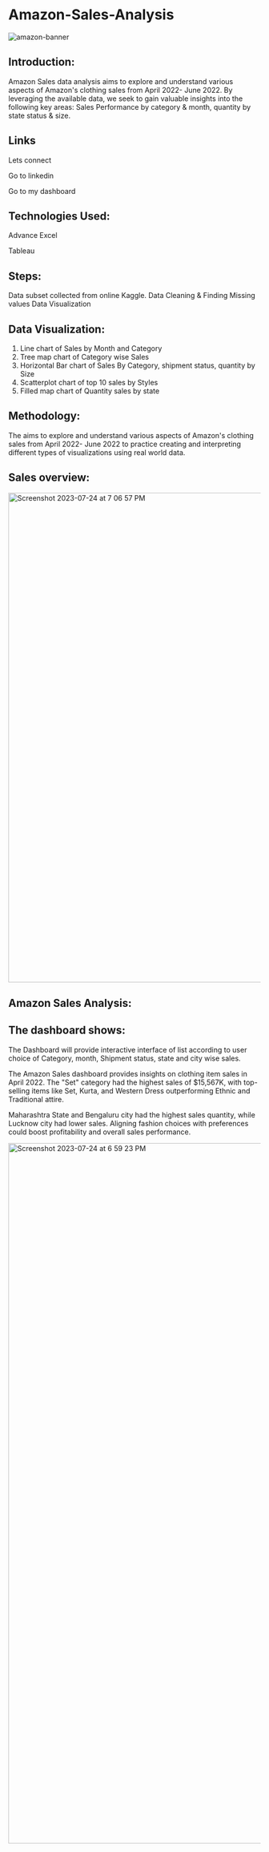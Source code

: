 # Amazon-Sales-Analysis


![amazon-banner](https://github.com/SaraKarsa/Amazon-Sales-Analysis/assets/132733506/52062f23-bfe8-439c-954b-ab8e436ac544)





## Introduction:

Amazon Sales data analysis aims to explore and understand various aspects of Amazon's clothing sales from April 2022- June 2022. By leveraging the available data, we seek to gain valuable insights into the following key areas: Sales Performance by category & month, quantity by state  status & size.



## Links

Lets connect 

Go to linkedin

Go to my dashboard


## Technologies Used:
Advance Excel

Tableau

## Steps:
 Data subset collected from online Kaggle.
 Data Cleaning & Finding Missing values
 Data Visualization

 
## Data Visualization:
1.	Line chart of Sales by Month and Category
2.	Tree map chart of Category wise Sales
3.	Horizontal Bar chart of Sales By Category, shipment status, quantity by Size 
4.	Scatterplot chart of top 10 sales by Styles
5.	Filled map chart of Quantity sales by state

   
## Methodology:
The aims to explore and understand various aspects of Amazon's clothing sales from April 2022- June 2022 to practice creating and interpreting different types of visualizations using real world data. 

## Sales overview:

<img width="978" alt="Screenshot 2023-07-24 at 7 06 57 PM" src="https://github.com/SaraKarsa/Amazon-Sales-Analysis/assets/132733506/987e07f2-84d3-4f22-acac-8717d28fd0b7">


 
## Amazon Sales Analysis:

## The dashboard shows:

   The Dashboard will provide interactive interface of list according to user choice of Category, month, 
Shipment status, state and city wise sales.

   The Amazon Sales dashboard provides insights on clothing item sales in April 2022. The "Set" category had the highest sales of $15,567K, with top-selling items like Set, Kurta, and Western Dress outperforming Ethnic and Traditional attire.
   
   Maharashtra State and Bengaluru city had the highest sales quantity, while Lucknow city had lower sales. Aligning fashion choices with preferences could boost profitability and overall sales performance.

<img width="1399" alt="Screenshot 2023-07-24 at 6 59 23 PM" src="https://github.com/SaraKarsa/Amazon-Sales-Analysis/assets/132733506/b8866ec3-59c4-4c01-9445-b75e189bc572">


 
